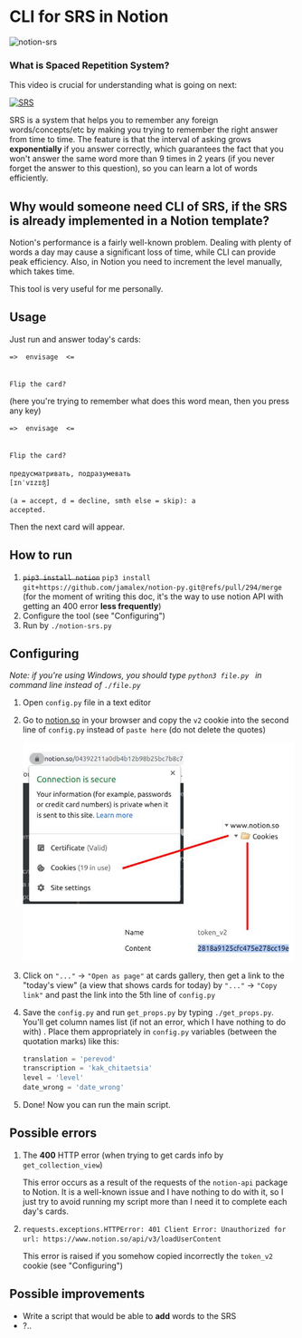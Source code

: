 # CLI for SRS in Notion

<img src="readme_images/notion-srs.gif" alt="notion-srs"  />

### What is Spaced Repetition System?

This video is crucial for understanding what is going on next:

[![SRS](https://yt-embed.herokuapp.com/embed?v=YcD92j_pDNY)](https://youtu.be/YcD92j_pDNY)

SRS is a system that helps you to remember any foreign words/concepts/etc by making you trying to remember the right answer from time to time. The feature is that the interval of asking grows **exponentially** if you answer correctly, which guarantees the fact that you won't answer the same word more than 9 times in 2 years (if you never forget the answer to this question), so you can learn a lot of words efficiently. 

## Why would someone need CLI of SRS, if the SRS is already implemented in a Notion template?

Notion's performance is a fairly well-known problem. Dealing with plenty of words a day may cause a significant loss of time, while CLI can provide peak efficiency.  Also, in Notion you need to increment the level manually, which takes time. 

This tool is very useful for me personally. 

## Usage

Just run and answer today's cards:

```
=>  envisage  <=


Flip the card? 
```

(here you're trying to remember what does this word mean, then you press any key)

```
=>  envisage  <=


Flip the card? 

предусматривать, подразумевать
[ɪnˈvɪzɪʤ]

(a = accept, d = decline, smth else = skip): a
accepted.
```

Then the next card will appear.

## How to run

1. ~~`pip3 install notion`~~ `pip3 install git+https://github.com/jamalex/notion-py.git@refs/pull/294/merge` (for the moment of writing this doc, it's the way to use notion API with getting an 400 error **less frequently**)
2. Configure the tool (see "Configuring")
3. Run by `./notion-srs.py `

## Configuring

*Note: if you're using Windows, you should type `python3 file.py ` in command line instead of `./file.py`*

1. Open `config.py` file in a text editor

2. Go to [notion.so](https://notion.so) in your browser and copy the `v2` cookie into the second line of `config.py` instead of `paste here`  (do not delete the quotes)

   ![cookie](readme_images/cookie.jpg)

3. Click on `"..."` -> `"Open as page"` at cards gallery, then get a link to the "today's view" (a view that shows cards for today) by `"..."` -> `"Copy link"` and past the link into the 5th line of `config.py`

4. Save the `config.py` and run `get_props.py` by typing `./get_props.py`. You'll get column names list (if not an error, which I have nothing to do with) . Place them appropriately in `config.py` variables (between the quotation marks) like this:

   ```python
   translation = 'perevod'
   transcription = 'kak_chitaetsia'
   level = 'level'
   date_wrong = 'date_wrong'
   ```

5. Done! Now you can run the main script.

## Possible errors

1. The **400** HTTP error (when trying to get cards info by `get_collection_view`)

   This error occurs as a result of the requests of the `notion-api` package to Notion. It is a well-known issue and I have nothing to do with it, so I just try to avoid running my script more than I need it to complete each day's cards.

2. ```requests.exceptions.HTTPError: 401 Client Error: Unauthorized for url: https://www.notion.so/api/v3/loadUserContent```

   This error is raised if you somehow copied incorrectly the `token_v2` cookie (see "Configuring")

## Possible improvements
 - Write a script that would be able to **add** words to the SRS
 - ?..

